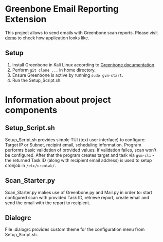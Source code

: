 # Greenbone Email Reporting Extension
This project allows to send emails with Greenbone scan reports. Please visit [demo](/Screenshots_demo/DEMO.md) to check how application looks like.
## Setup
1. Install Greenbone in Kali Linux according to [Greenbone documentation](https://greenbone.github.io/docs/latest/index.html).
2. Perform `git clone ...` in home directory.
3. Ensure Greenbone is active by running `sudo gvm-start`.
4. Run the Setup_Script.sh


# Information about project components
## Setup_Script.sh
Setup_Script.sh provides simple TUI (text user interface) to configure: Target IP or Subnet, recipint email, scheduling information. Program performs basic validation of provided values. If validation failes, scan won't be configured. After that the program creates target and task via `gvm-cli` - the returned Task ID (along with recipient email address) is used to setup cronjob in `/etc/crontab/`.

## Scan_Starter.py
Scan_Starter.py makes use of Greenbone.py and Mail.py in order to: start configured scan with provided Task ID, retrieve report, create email and send the email with the report to recipient.

## Dialogrc
File .dialogrc provides custom theme for the configuration menu from Setup_Script.sh.
